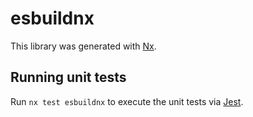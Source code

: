 # esbuildnx

This library was generated with [Nx](https://nx.dev).

## Running unit tests

Run `nx test esbuildnx` to execute the unit tests via [Jest](https://jestjs.io).
